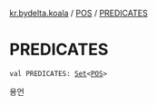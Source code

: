 [kr.bydelta.koala](../index.md) / [POS](index.md) / [PREDICATES](./-p-r-e-d-i-c-a-t-e-s.md)

# PREDICATES

`val PREDICATES: `[`Set`](https://kotlinlang.org/api/latest/jvm/stdlib/kotlin.collections/-set/index.html)`<`[`POS`](index.md)`>`

용언

